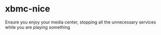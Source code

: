 xbmc-nice
=========

Ensure you enjoy your media center, stopping all the unnecessary services while you are playing something
